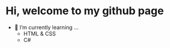 # Hi, welcome to my github page

- 🌱 I’m currently learning ...
  - HTML & CSS
  - C#
  


<!---
felixcat-git/felixcat-git is a ✨ special ✨ repository because its `README.md` (this file) appears on your GitHub profile.
You can click the Preview link to take a look at your changes.
--->
